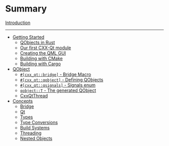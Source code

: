 <!--
SPDX-FileCopyrightText: 2021 Klarälvdalens Datakonsult AB, a KDAB Group company <info@kdab.com>
SPDX-FileContributor: Andrew Hayzen <andrew.hayzen@kdab.com>

SPDX-License-Identifier: MIT OR Apache-2.0
-->

# Summary

[Introduction](./index.md)

---

- [Getting Started](./getting-started/index.md)
    - [QObjects in Rust](./getting-started/1-qobjects-in-rust.md)
    - [Our first CXX-Qt module](./getting-started/2-our-first-cxx-qt-module.md)
    - [Creating the QML GUI](./getting-started/3-qml-gui.md)
    - [Building with CMake](./getting-started/4-cmake-integration.md)
    - [Building with Cargo](./getting-started/5-cargo-executable.md)
- [QObject](./qobject/index.md)
    - [`#[cxx_qt::bridge]` - Bridge Macro](./qobject/bridge-macro.md)
    - [`#[cxx_qt::qobject]` - Defining QObjects](./qobject/qobject_struct.md)
    - [`#[cxx_qt::qsignals]` - Signals enum](./qobject/signals_enum.md)
    - [`qobject::T` - The generated QObject](./qobject/generated-qobject.md)
    - [CxxQtThread](./qobject/cxxqtthread.md)
- [Concepts](./concepts/index.md)
    - [Bridge](./concepts/bridge.md)
    - [Qt](./concepts/qt.md)
    - [Types](./concepts/types.md)
    - [Type Conversions](./concepts/type-conversions.md)
    - [Build Systems](./concepts/build_systems.md)
    - [Threading](./concepts/threading.md)
    - [Nested Objects](./concepts/nested_objects.md)
